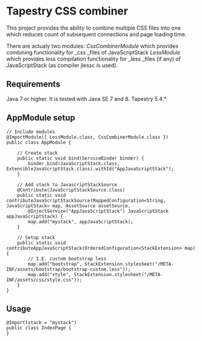 Tapestry CSS combiner
======
This project provides the ability to combine multiple CSS files into one which reduces count of subsequent connections and page loading time.

There are actualy two modules:
*CssCombinerModule* which provides combining functionality for _css _files of JavaScriptStack
*LessModule* which provides less compilation functionality for _less _files (if any) of JavaScriptStack (as compiler jlessc is used).

Requirements
----
Java 7 or higher. It is tested with Java SE 7 and 8.
Tapestry 5.4.*.

AppModule setup
----
    // Include modules
    @ImportModule({ LessModule.class, CssCombinerModule.class })
    public class AppModule {

        // Create stack
        public static void bind(ServiceBinder binder) {
            binder.bind(JavaScriptStack.class, ExtensibleJavaScriptStack.class).withId("AppJavaScriptStack");
        }
	
        // Add stack to JavascriptStackSource
        @Contribute(JavaScriptStackSource.class)
        public static void contributeJavaScriptStackSource(MappedConfiguration<String, JavaScriptStack> map, AssetSource assetSource,
			@InjectService("AppJavaScriptStack") JavaScriptStack appJavaScriptStack) {
            map.add("mystack", appJavaScriptStack);
        }

        // Setup stack
        public static void contributeAppJavaScriptStack(OrderedConfiguration<StackExtension> map) {
            // I.E. custom bootstrap less
            map.add("bootstrap", StackExtension.stylesheet("/META-INF/assets/bootstrap/bootstrap-custom.less"));
            map.add("style", StackExtension.stylesheet("/META-INF/assets/css/style.css"));
        }
    }

Usage
----
    @Import(stack = "mystack")
    public class IndexPage {
    }
